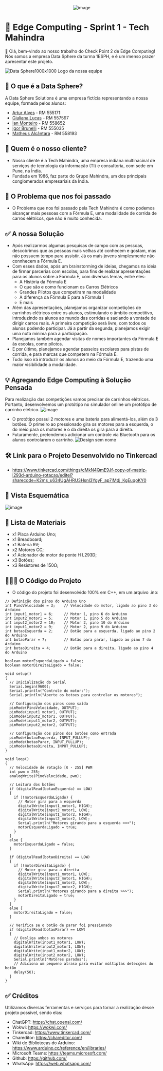 <div align="center">
  <img src="https://github.com/DataSphere-Solutions/Python-Challenge/assets/152393807/5cefd3e4-9edf-46b6-9976-108b7c2a177a" alt="image">
</div> 

# 🤖 Edge Computing - Sprint 1 - Tech Mahindra
👋 Olá, bem-vindo ao nosso trabalho do Check Point 2 de Edge Computing! Nós somos a empresa Data Sphere da turma 1ESPH, e é um imenso prazer apresentar este projeto.

![Data Sphere1000x1000](https://github.com/ianmonteirom/CP2-Edge/assets/152393807/0fe80a9b-6290-417d-8367-2abe3824d0b0)
Logo da nossa equipe
## 🔮 O que é a Data Sphere?
A Data Sphere Solutions é uma empresa fictícia representando a nossa equipe, formada pelos alunos: 
-  <a href="https://www.linkedin.com/in/artur-alves-tenca-b1ba862b6/">Artur Alves</a> - RM 555171 
- <a href="https://www.linkedin.com/in/giuliana-lucas-85b4532b6/">Giuliana Lucas</a> - RM 557597
- <a href="https://www.linkedin.com/in/ian-monteiro-moreira-a4543a2b7/">Ian Monteiro</a> - RM 558652 
- <a href="https://www.linkedin.com/in/igor-brunelli-ralo-39143a2b7/">Igor Brunelli</a> - RM 555035
- <a href="https://www.linkedin.com/in/matheus-estev%C3%A3o-5248b9238/">Matheus Alcântara</a> - RM 558193

## 👥 Quem é o nosso cliente?
- Nosso cliente é a Tech Mahindra, uma empresa indiana multinacinal de serviços de tecnologia da informação (TI) e consultoria, com sede em Pune, na Índia.
- Fundada em 1986, faz parte do Grupo Mahindra, um dos principais conglomerados empresariais da Índia.

## 🤔 O Problema que nos foi passado
- O Problema que nos foi passado pela Tech Mahindra é como podemos alcançar mais pessoas com a Fórmula E, uma modalidade de corrida de carros elétricos, que não é muito conhecida.

## ✅ A nossa Solução
- Após realizarmos algumas pesquisas de campo com as pessoas, descobrimos que as pessoas mais velhas até conhecem e gostam, mas não possuem tempo para assistir. Já os mais jovens simplesmente não connhecem a Fórmula E.
- Com esses dados, após um brainstorming de ideias, chegamos na ideia de firmar parcerias com escolas, para fins de realizar apresentações para os alunos sobre a Fórmula E, com diversos temas, entre eles:
  - A História da Fórmula E
  - O que são e como funcionam os Carros Elétricos
  - Grandes Pilotos que competiram na modalidade
  - A diferença da Fórmula E para a Fórmula 1
  - E mais
- Além das apresentações, planejamos organizar competições de carrinhos elétricos entre os alunos, estimulando o âmbito competitivo, introduzindo os alunos ao mundo das corridas e saciando a vontade de dirigir carros reais. A primeira competição será livre, com todos os alunos podendo participar. Já a partir da segunda, planejamos exigir uma nota mínima para a participação.
- Planejamos também agendar visitas de nomes importantes da Fórmula E às escolas, como pilotos.
- E por último, planejamos agendar passeios escolares para pistas de corrida, e para marcas que competem na Fórmula E.
- Tudo isso irá introduzir os alunos ao meio da Fórmula E, trazendo uma maior visibilidade a modalidade.

## 💡 Agregando Edge Computing à Solução Pensada
Para realização das competições vamos precisar de carrinhos elétricos. Portanto, desenvolvemos um protótipo no simulador online um protótipo de carrinho elétrico.
![image](https://github.com/DataSphere-Solutions/EdgeChallenge/assets/152393807/cfddd927-3c9b-458b-9306-d46e5f3949f8)
- O protótipo possui 2 motores e uma bateria para alimentá-los, além de 3 botões. O primeiro ao pressionado gira os motores para a esquerda, o do meio para os motores e o da direita os gira para a direita.
- Futuramente, pretendemos adicionar um controle via Bluetooth para os alunos controlarem o carrinho.
![Design sem nome](https://github.com/DataSphere-Solutions/EdgeChallenge/assets/152393807/66c5a84c-e64b-404a-b5c3-272f71c0cdd4)

## 🛠️ Link para o Projeto Desenvolvido no Tinkercad
- https://www.tinkercad.com/things/cMkN4QmE9Jf-copy-of-matriz-l293d-arduino-rotacao/editel?sharecode=K2ms_u634UgAHRU3HsnI3YgyF_ap7iMdj_KgEuqoKY0

## 📄 Vista Esquemática
![image](https://github.com/DataSphere-Solutions/EdgeChallenge/assets/152393807/7bb5b29b-6f5a-4bed-84e6-53083e1cbc14)

## 📝 Lista de Materiais
- x1 Placa Arduino Uno;
- x1 Breadboard;
- x1 Bateria 9V;
- x2 Motores CC;
- x1 Acionador de motor de ponte H L293D;
- x3 Botões;
- x3 Resistores de 150Ω;

## 👨🏻‍💻 O Código do Projeto
- O código do projeto foi desenvolvido 100% em C++, em um arquivo .ino:

```
// Definição dos pinos do Arduino Uno
int PinoVelocidade = 3;    // Velocidade do motor, ligado ao pino 3 do Arduino
int input1_motor1 = 6;     // Motor 1, pino 6 do Arduino
int input2_motor1 = 5;     // Motor 1, pino 5 do Arduino
int input2_motor2 = 10;    // Motor 2, pino 10 do Arduino
int input1_motor2 = 9;     // Motor 2, pino 9 do Arduino
int botaoEsquerda = 2;     // Botão para a esquerda, ligado ao pino 2 do Arduino
int botaoParar = 7;        // Botão para parar, ligado ao pino 7 do Arduino
int botaoDireita = 4;      // Botão para a direita, ligado ao pino 4 do Arduino

boolean motorEsquerdaLigado = false;
boolean motorDireitaLigado = false;

void setup()
{
  // Inicialização do Serial
  Serial.begin(9600);
  Serial.println("Controle do motor:");
  Serial.println("Aperte os botoes para controlar os motores");
  
  // Configuração dos pinos como saída
  pinMode(PinoVelocidade, OUTPUT);
  pinMode(input1_motor1, OUTPUT);
  pinMode(input2_motor1, OUTPUT);
  pinMode(input1_motor2, OUTPUT);
  pinMode(input2_motor2, OUTPUT);
  
  // Configuração dos pinos dos botões como entrada
  pinMode(botaoEsquerda, INPUT_PULLUP);
  pinMode(botaoParar, INPUT_PULLUP);
  pinMode(botaoDireita, INPUT_PULLUP);
}

void loop()
{
  // Velocidade de rotação [0 - 255] PWM
  int pwm = 255;
  analogWrite(PinoVelocidade, pwm);
  
  // Leitura dos botões
  if (digitalRead(botaoEsquerda) == LOW)
  {
    if (!motorEsquerdaLigado) {
      // Motor gira para a esquerda
      digitalWrite(input1_motor1, HIGH);
      digitalWrite(input2_motor1, LOW);
      digitalWrite(input1_motor2, HIGH);
      digitalWrite(input2_motor2, LOW);
      Serial.println("Motores girando para a esquerda <<<");
      motorEsquerdaLigado = true;
    }
  }
  else {
    motorEsquerdaLigado = false;
  }
  
  if (digitalRead(botaoDireita) == LOW)
  {
    if (!motorDireitaLigado) {
      // Motor gira para a direita
      digitalWrite(input1_motor1, LOW);
      digitalWrite(input2_motor1, HIGH);
      digitalWrite(input1_motor2, LOW);
      digitalWrite(input2_motor2, HIGH);
      Serial.println("Motores girando para a direita >>>");
      motorDireitaLigado = true;
    }
  }
  else {
    motorDireitaLigado = false;
  }

  // Verifica se o botão de parar foi pressionado
  if (digitalRead(botaoParar) == LOW)
  {
    // Desliga ambos os motores
    digitalWrite(input1_motor1, LOW);
    digitalWrite(input2_motor1, LOW);
    digitalWrite(input1_motor2, LOW);
    digitalWrite(input2_motor2, LOW);
    Serial.println("Motores parados");
    // Adiciona um pequeno atraso para evitar múltiplas detecções do botão
    delay(50);
  }
}

```

## ✅ Créditos
Utilizamos diversas ferramentas e serviços para tornar a realização desse projeto possível, sendo elas:
- ChatGPT: https://chat.openai.com/
- Wokwi: https://wokwi.com/
- Tinkercad: https://www.tinkercad.com/
- Chareditor: https://chareditor.com/
- Wiki de Bibliotecas do Arduino: https://www.arduino.cc/reference/en/libraries/
- Microsoft Teams: https://teams.microsoft.com/
- Github: https://github.com/
- WhatsApp: https://web.whatsapp.com/
